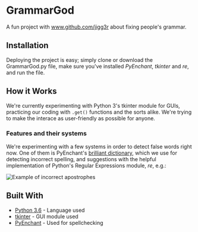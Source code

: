 # GrammarGod

A fun project with www.github.com/jigg3r about fixing people's grammar.

## Installation

Deploying the project is easy; simply clone or download the GrammarGod.py file, make sure you've installed  *PyEnchant*, *tkinter* and *re*, and run the file.

## How it Works

We're currently experimenting with Python 3's tkinter module for GUIs, practicing our coding with ```.get()``` functions and the sorts alike. We're trying to make the interace as user-friendly as possible for anyone.

### Features and their systems

We're experimenting with a few systems in order to detect false words right now. One of them is PyEnchant's [brilliant dictionary](https://pypi.python.org/pypi/pyenchant/), which we use for detecting incorrect spelling, and suggestions with the helpful implementation of Python's Regular Expressions module, *re*, e.g.:

![Example of incorrect apostrophes](https://cdn.discordapp.com/attachments/355240067322740737/422320614234128396/unknown.png)

## Built With

* [Python 3.6](https://www.python.org/) - Language used
* [tkinter](https://wiki.python.org/moin/TkInter) - GUI module used
* [PyEnchant](https://pypi.python.org/pypi/pyenchant/) - Used for spellchecking
